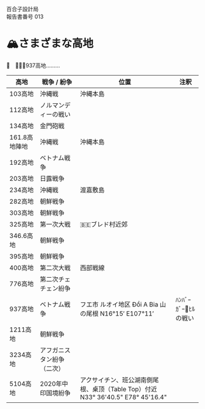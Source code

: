 百合子設計局  
報告書番号 013

# 🏔さまざまな高地
🍔　🙍🏻‍♀️937高地………

| 高地    | 戦争 / 紛争 | 位置 | 注釈 |
|---------|------------|-----|------|
| 103高地 | 沖縄戦 | 沖縄本島 |
| 112高地 | ノルマンディーの戦い ||
| 134高地 | 金門砲戦 ||
| 161.8高地陣地 | 沖縄戦 | 沖縄本島 |
| 192高地 | ベトナム戦争 |
| 203高地 | 日露戦争 ||
| 234高地 | 沖縄戦 | 渡嘉敷島 |
| 282高地 | 朝鮮戦争 ||
| 303高地 | 朝鮮戦争 ||
| 325高地 | 第一次大戦 | 🇧🇪ブレド村近郊 |
| 346.6高地 | 朝鮮戦争 ||
| 395高地 | 朝鮮戦争 ||
| 400高地 | 第二次大戦 | 西部戦線 |
| 776高地 | 第二次チェチェン紛争 ||
| 937高地 | ベトナム戦争 |フエ市 ルオイ地区 Đồi A Bia 山の尾根 N16°15′ E107°11′| ﾊﾝﾊﾞｰｶﾞｰ🍔ﾋﾙ の戦い |
| 1211高地 | 朝鮮戦争 ||
| 3234高地 | アフガニスタン紛争（二次） ||
| 5104高地 | 2020年中印国境紛争 |アクサイチン、班公湖南側尾根、桌顶（Table Top）付近 N33° 36'40.5" E78° 45'16.4"|
